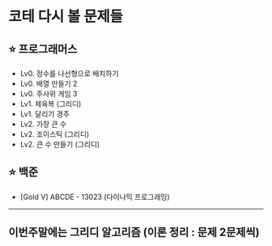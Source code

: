 # 코테 다시 볼 문제들

## ⭐️ 프로그래머스

- Lv0. 정수를 나선형으로 배치하기
- Lv0. 배열 만들기 2
- Lv0. 주사위 게임 3
- Lv1. 체육복 (그리디)
- Lv1. 달리기 경주
- Lv2. 가장 큰 수
- Lv2. 조이스틱 (그리디)
- Lv2. 큰 수 만들기 (그리디)

## ⭐️ 백준

- [Gold V] ABCDE - 13023 (다이나믹 프로그래밍)

---

## 이번주말에는 그리디 알고리즘 (이론 정리 : 문제 2문제씩)
